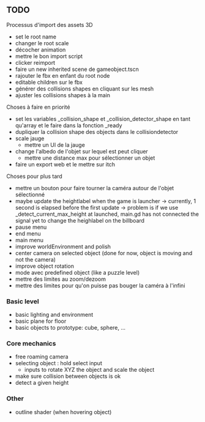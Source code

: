 ## TODO

Processus d'import des assets 3D
- set le root name
- changer le root scale
- décocher animation
- mettre le bon import script
- clicker reimport
- faire un new inherited scene de gameobject.tscn
- rajouter le fbx en enfant du root node
- editable children sur le fbx
- générer des collisions shapes en cliquant sur les mesh
- ajuster les collisions shapes à la main


Choses à faire en priorité

- set les variables _collision_shape et _collision_detector_shape en tant qu'array et le faire
	dans la fonction _ready
- dupliquer la collision shape des objects dans le collisiondetector
- scale jauge
	- mettre un UI de la jauge
- change l'albedo de l'objet sur lequel est peut cliquer
	- mettre une distance max pour sélectionner un objet
- faire un export web et le mettre sur itch

Choses pour plus tard

- mettre un bouton pour faire tourner la caméra autour de l'objet sélectionné
- maybe update the heightlabel when the game is launcher
	-> currently, 1 second is elapsed before the first update
	-> problem is if we use _detect_current_max_height at launched,
	main.gd has not connected the signal yet to change the heighlabel on the billboard
- pause menu
- end menu
- main menu
- improve worldEnvironment and polish
- center camera on selected object (done for now, object is moving and not the camera)
- improve object rotation
- mode avec predefined object (like a puzzle level)
- mettre des limites au zoom/dezoom
- mettre des limites pour qu'on puisse pas bouger la caméra à l'infini



### Basic level
- basic lighting and environment
- basic plane for floor
- basic objects to prototype: cube, sphere, ...

### Core mechanics
- free roaming camera
- selecting object : hold select input
	- inputs to rotate XYZ the object and scale the object
- make sure collision between objects is ok
- detect a given height

### Other
- outline shader (when hovering object)
